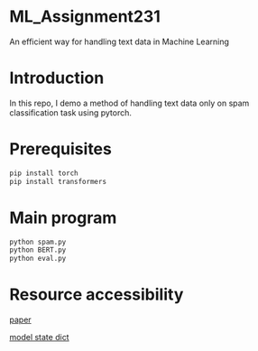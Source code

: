 # ML_Assignment231
An efficient way for handling text data in Machine Learning

# Introduction
In this repo, I demo a method of handling text data only on spam classification task using pytorch.

# Prerequisites
```sh
pip install torch
pip install transformers
```

# Main program
```sh
python spam.py
python BERT.py
python eval.py
```

# Resource accessibility
[paper](https://hcmuteduvn-my.sharepoint.com/:b:/g/personal/quy_leemin_hcmut_edu_vn/EbYNsFCNU6ZGmiDz6jmU9qcBbWSnjJzWXw2630pmCD4wIA?e=sI0w5w) 

[model state dict](https://drive.google.com/drive/folders/1oJmhcxM6etUp6w1fRkF6wu50nDboLd2n?usp=sharing)
